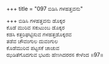+++
title = "097 ಬಿಡಿಸಿ ಗಳಹತ್ತವನು"

+++
ಬಿಡಿಸಿ ಗಳಹತ್ತವನು ಡೊಕ್ಕರ  
ಕೊಡೆ ಮುರಿವ ಸಕುಟುಂಬ ಡೊಕ್ಕರ  
ಕಡಸಿ ಕತ್ತರಿಘಟ್ಟಿಸುವ ಗಳಹತ್ತಡೊಕ್ಕರವ  
ತಡೆವ ಚೌವಂಗುಲ ದುವಂಗುಲ  
ಕೊಡೆಮುರಿವ ಪಟ್ಟಸಕೆ ಚಾಚುವ  
ಝಡಿತೆಗೊದಗುವ ಭಟರು ಹೆಣಗಿದರರಸ ಕೇಳೆಂದ     ॥97॥